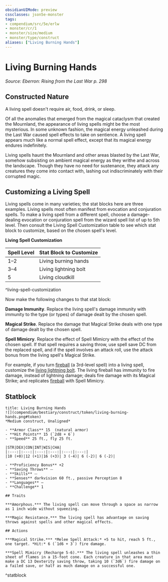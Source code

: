 ```yaml
---
obsidianUIMode: preview
cssclasses: json5e-monster
tags:
- compendium/src/5e/erlw
- monster/cr/1
- monster/size/medium
- monster/type/construct
aliases: ["Living Burning Hands"]
---
```

# Living Burning Hands
*Source: Eberron: Rising from the Last War p. 298*  

## Constructed Nature

A living spell doesn't require air, food, drink, or sleep.

Of all the anomalies that emerged from the magical cataclysm that created the Mournland, the appearance of living spells might be the most mysterious. In some unknown fashion, the magical energy unleashed during the Last War caused spell effects to take on sentience. A living spell appears much like a normal spell effect, except that its magical energy endures indefinitely.

Living spells haunt the Mournland and other areas blasted by the Last War, somehow subsisting on ambient magical energy as they writhe and across the landscape. Though they have no need for sustenance, they attack any creatures they come into contact with, lashing out indiscriminately with their corrupted magic.

## Customizing a Living Spell

Living spells come in many varieties; the stat blocks here are three examples. Living spells most often manifest from evocation and conjuration spells. To make a living spell from a different spell, choose a damage-dealing evocation or conjuration spell from the wizard spell list of up to 5th level. Then consult the Living Spell Customization table to see which stat block to customize, based on the chosen spell's level.

**Living Spell Customization**

| Spell Level | Stat Block to Customize |
|-------------|-------------------------|
| 1–2 | Living burning hands |
| 3–4 | Living lightning bolt |
| 5 | Living cloudkill |
^living-spell-customization

Now make the following changes to that stat block:

**Damage Immunity**. Replace the living spell's damage immunity with immunity to the type (or types) of damage dealt by the chosen spell.

**Magical Strike**. Replace the damage that Magical Strike deals with one type of damage dealt by the chosen spell.

**Spell Mimicry**. Replace the effect of Spell Mimicry with the effect of the chosen spell. If that spell requires a saving throw, use spell save DC from the replaced spell, and if the spell involves an attack roll, use the attack bonus from the living spell's Magical Strike.

For example, if you turn [fireball](fireball.md) (a 3rd-level spell) into a living spell, customize the [living lightning bolt](b_living-lightning-bolt-erlw.md). The living fireball has immunity to fire damage, instead of lightning damage; deals fire damage with its Magical Strike; and replicates [fireball](fireball.md) with Spell Mimicry.

## Statblock

```ad-statblock
title: Living Burning Hands
![](compendium/bestiary/construct/token/living-burning-hands.png#token)
*Medium construct, Unaligned*

- **Armor Class** 15  (natural armor)
- **Hit Points** 15 (`2d8 + 6`)
- **Speed** 25 ft., fly 25 ft.

|STR|DEX|CON|INT|WIS|CHA|
|:---:|:---:|:---:|:---:|:---:|:---:|
|10 (+0)|12 (+1)|16 (+3)| 3 (-4)| 6 (-2)| 6 (-2)|

- **Proficiency Bonus** +2
- **Saving Throws** ⏤
- **Skills** ⏤
- **Senses** darkvision 60 ft., passive Perception 8
- **Languages** —
- **Challenge** 1

## Traits

***Amorphous.*** The living spell can move through a space as narrow as 1 inch wide without squeezing.

***Magic Resistance.*** The living spell has advantage on saving throws against spells and other magical effects.

## Actions

***Magical Strike.*** *Melee Spell Attack:* +5 to hit, reach 5 ft., one target. *Hit:* 6 (`1d6 + 3`) fire damage.

***Spell Mimicry (Recharge 5-6).*** The living spell unleashes a thin sheet of flames in a 15-foot cone. Each creature in that area must make a DC 13 Dexterity saving throw, taking 10 (`3d6`) fire damage on a failed save, or half as much damage on a successful one.
```
^statblock